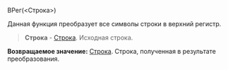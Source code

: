 ВРег(<Строка>)

Данная функция преобразует все символы строки в верхний регистр.

> **Строка** - [Строка](v8help://SyntaxHelperQueries/LitString). Исходная строка.

**Возвращаемое значение:** [Строка](v8help://SyntaxHelperQueries/LitString). Строка, полученная в результате преобразования.